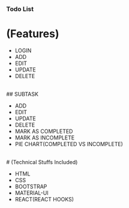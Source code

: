 ### Todo List
# (Features)
<ul>
  <li>LOGIN</li>
  <li>ADD</li>
  <li>EDIT</li>
  <li>UPDATE</li>
  <li>DELETE</li>
</ul>
<br/>
## SUBTASK
<ul>
  <li>ADD</li>
  <li>EDIT</li>
  <li>UPDATE</li>
  <li>DELETE</li>
  <li>MARK AS COMPLETED</li>
  <li>MARK AS INCOMPLETE</li>
  <li>PIE CHART(COMPLETED VS INCOMPLETE)</li>
</ul>
<br/>
  # (Technical Stuffs Included)
  <ul>
    <li>HTML</li>
    <li>CSS</li>
    <li>BOOTSTRAP</li>
    <li>MATERIAL-UI</li>
    <li>REACT(REACT HOOKS)</li>
  </ul>
  

